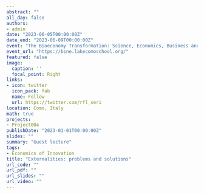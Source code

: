 ```yaml
---
abstract: ""
all_day: false
authors:
- admin
date: "2023-06-05T00:00:00Z"
date_end: "2023-06-09T00:00:00Z"
event: "The Bioeconomy Transformation: Science, Economics, Business and Society, Villa del Grumello, Como (Italy), 5 Jun 2023 – 9 Jun 2023"
event_url: "https://bsne.lakecomoschool.org/"
featured: false
image:
  caption: ''
  focal_point: Right
links:
- icon: twitter
  icon_pack: fab
  name: Follow
  url: https://twitter.com/rfl_seri
location: Como, Italy
math: true
projects:
- Project004
publishDate: "2023-01-01T00:00:00Z"
slides: ""
summary: "Guest lecture"
tags:
- Economics of Innovation
title: "Externalities: problems and solutions"
url_code: ""
url_pdf: ""
url_slides: ""
url_video: ""
---
```

